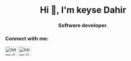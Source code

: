 <h1 align="center">Hi 👋, I'm keyse Dahir</h1>
<h3 align="center">Software developer.</h3>



<h3 align="left">Connect with me:</h3>
<p align="left">
<a href="https://linkedin.com/in/https://www.linkedin.com/in/keyse-dahir-ali-5b80b322b/" target="blank"><img align="center" src="https://raw.githubusercontent.com/rahuldkjain/github-profile-readme-generator/master/src/images/icons/Social/linked-in-alt.svg" alt="https://www.linkedin.com/in/keyse-dahir-ali-5b80b322b/" height="30" width="40" /></a>
<a href="https://instagram.com/https://www.instagram.com/kaysadahir/" target="blank"><img align="center" src="https://raw.githubusercontent.com/rahuldkjain/github-profile-readme-generator/master/src/images/icons/Social/instagram.svg" alt="https://www.instagram.com/kaysadahir/" height="30" width="40" /></a>
</p>
